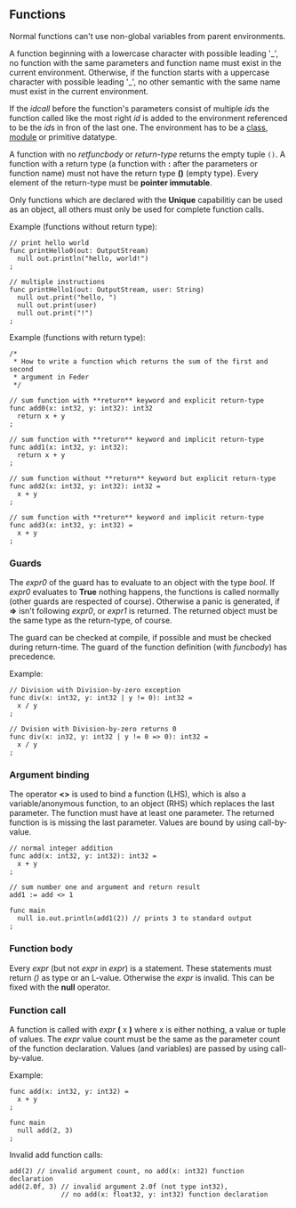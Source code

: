 ## Functions

Normal functions can't use non-global variables from parent environments.

A function beginning with a lowercase character with possible leading '\_', no
function with the same parameters and function name must exist in the current
environment. Otherwise, if the function starts with a uppercase character with
possible leading '\_', no other semantic with the same name must exist in the
current environment.

If the *idcall* before the function's parameters consist of multiple *id*s
the function called like the most right *id* is added to the environment
referenced to be the *id*s in fron of the last one. The environment
has to be a [class](./expr_class.md), [module](./expr_mod.md)
or primitive datatype.

A function with no *retfuncbody* or *return-type* returns the empty tuple ``()``.
A function with a return type (a function with **:** after the parameters or
function name) must not have the return type **()** (empty type). Every
element of the return-type must be **pointer immutable**.

Only functions which are declared with the **Unique** capabilitiy can be used
as an object, all others must only be used for complete function calls.

Example (functions without return type):

```
// print hello world
func printHello0(out: OutputStream)
  null out.println("hello, world!")
;

// multiple instructions
func printHello1(out: OutputStream, user: String)
  null out.print("hello, ")
  null out.print(user)
  null out.print("!")
;
```

Example (functions with return type):

```
/*
 * How to write a function which returns the sum of the first and second
 * argument in Feder
 */

// sum function with **return** keyword and explicit return-type
func add0(x: int32, y: int32): int32
  return x + y
;

// sum function with **return** keyword and implicit return-type
func add1(x: int32, y: int32):
  return x + y
;

// sum function without **return** keyword but explicit return-type
func add2(x: int32, y: int32): int32 =
  x + y
;

// sum function with **return** keyword and implicit return-type
func add3(x: int32, y: int32) =
  x + y
;
```

### Guards

The *expr0* of the guard has to evaluate to an object with the type *bool*.  If
*expr0* evaluates to **True** nothing happens, the functions is called normally
(other guards are respected of course). Otherwise a panic is generated,
if **=>** isn't following *expr0*, or *expr1* is returned. The returned object
must be the same type as the return-type, of course.

The guard can be checked at compile, if possible and must be checked during
return-time. The guard of the function definition (with *funcbody*) has
precedence.

Example:

```
// Division with Division-by-zero exception
func div(x: int32, y: int32 | y != 0): int32 =
  x / y
;

// Dvision with Division-by-zero returns 0
func div(x: in32, y: int32 | y != 0 => 0): int32 =
  x / y
;
```

### Argument binding

The operator **<>** is used to bind a function (LHS), which is also a
variable/anonymous function, to an object (RHS) which replaces the last
parameter. The function must have at least one parameter. The returned function
is is missing the last parameter. Values are bound by using call-by-value.

```
// normal integer addition
func add(x: int32, y: int32): int32 =
  x + y
;

// sum number one and argument and return result
add1 := add <> 1

func main
  null io.out.println(add1(2)) // prints 3 to standard output
;
```

### Function body

Every *expr* (but not *expr* in *expr*) is a statement. These statements must
return *()* as type or an L-value. Otherwise the *expr* is invalid. This can
be fixed with the **null** operator.

### Function call

A function is called with *expr* **(** x **)** where x is either nothing, a
value or tuple of values. The *expr* value count must be the same as the
parameter count of the function declaration. Values (and variables) are passed
by using call-by-value.

Example:

```
func add(x: int32, y: int32) =
  x + y
;

func main
  null add(2, 3)
;
```

Invalid add function calls:

```
add(2) // invalid argument count, no add(x: int32) function declaration
add(2.0f, 3) // invalid argument 2.0f (not type int32),
             // no add(x: float32, y: int32) function declaration
```

